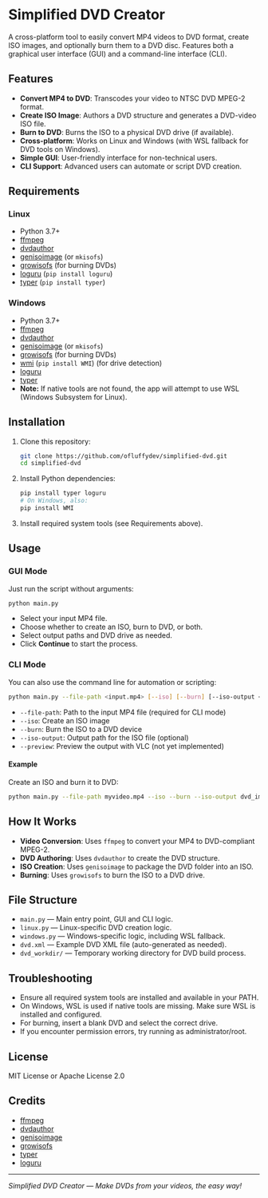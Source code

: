 # Simplified DVD Creator

A cross-platform tool to easily convert MP4 videos to DVD format, create ISO images, and optionally burn them to a DVD disc. Features both a graphical user interface (GUI) and a command-line interface (CLI).

## Features
- **Convert MP4 to DVD**: Transcodes your video to NTSC DVD MPEG-2 format.
- **Create ISO Image**: Authors a DVD structure and generates a DVD-video ISO file.
- **Burn to DVD**: Burns the ISO to a physical DVD drive (if available).
- **Cross-platform**: Works on Linux and Windows (with WSL fallback for DVD tools on Windows).
- **Simple GUI**: User-friendly interface for non-technical users.
- **CLI Support**: Advanced users can automate or script DVD creation.

## Requirements

### Linux
- Python 3.7+
- [ffmpeg](https://ffmpeg.org/)
- [dvdauthor](http://dvdauthor.sourceforge.net/)
- [genisoimage](https://wiki.archlinux.org/title/Genisoimage) (or `mkisofs`)
- [growisofs](http://linux.die.net/man/1/growisofs) (for burning DVDs)
- [loguru](https://github.com/Delgan/loguru) (`pip install loguru`)
- [typer](https://typer.tiangolo.com/) (`pip install typer`)

### Windows
- Python 3.7+
- [ffmpeg](https://ffmpeg.org/)
- [dvdauthor](http://dvdauthor.sourceforge.net/)
- [genisoimage](https://wiki.archlinux.org/title/Genisoimage) (or `mkisofs`)
- [growisofs](http://linux.die.net/man/1/growisofs) (for burning DVDs)
- [wmi](https://pypi.org/project/WMI/) (`pip install WMI`) (for drive detection)
- [loguru](https://github.com/Delgan/loguru`)
- [typer](https://typer.tiangolo.com/)
- **Note:** If native tools are not found, the app will attempt to use WSL (Windows Subsystem for Linux).

## Installation
1. Clone this repository:
   ```sh
   git clone https://github.com/ofluffydev/simplified-dvd.git
   cd simplified-dvd
   ```
2. Install Python dependencies:
   ```sh
   pip install typer loguru
   # On Windows, also:
   pip install WMI
   ```
3. Install required system tools (see Requirements above).

## Usage

### GUI Mode
Just run the script without arguments:
```sh
python main.py
```
- Select your input MP4 file.
- Choose whether to create an ISO, burn to DVD, or both.
- Select output paths and DVD drive as needed.
- Click **Continue** to start the process.

### CLI Mode
You can also use the command line for automation or scripting:
```sh
python main.py --file-path <input.mp4> [--iso] [--burn] [--iso-output <output.iso>] [--preview]
```
- `--file-path`: Path to the input MP4 file (required for CLI mode)
- `--iso`: Create an ISO image
- `--burn`: Burn the ISO to a DVD device
- `--iso-output`: Output path for the ISO file (optional)
- `--preview`: Preview the output with VLC (not yet implemented)

#### Example
Create an ISO and burn it to DVD:
```sh
python main.py --file-path myvideo.mp4 --iso --burn --iso-output dvd_image.iso
```

## How It Works
- **Video Conversion**: Uses `ffmpeg` to convert your MP4 to DVD-compliant MPEG-2.
- **DVD Authoring**: Uses `dvdauthor` to create the DVD structure.
- **ISO Creation**: Uses `genisoimage` to package the DVD folder into an ISO.
- **Burning**: Uses `growisofs` to burn the ISO to a DVD drive.

## File Structure
- `main.py` — Main entry point, GUI and CLI logic.
- `linux.py` — Linux-specific DVD creation logic.
- `windows.py` — Windows-specific logic, including WSL fallback.
- `dvd.xml` — Example DVD XML file (auto-generated as needed).
- `dvd_workdir/` — Temporary working directory for DVD build process.

## Troubleshooting
- Ensure all required system tools are installed and available in your PATH.
- On Windows, WSL is used if native tools are missing. Make sure WSL is installed and configured.
- For burning, insert a blank DVD and select the correct drive.
- If you encounter permission errors, try running as administrator/root.

## License
MIT License or Apache License 2.0

## Credits
- [ffmpeg](https://ffmpeg.org/)
- [dvdauthor](http://dvdauthor.sourceforge.net/)
- [genisoimage](https://wiki.archlinux.org/title/Genisoimage)
- [growisofs](http://linux.die.net/man/1/growisofs)
- [typer](https://typer.tiangolo.com/)
- [loguru](https://github.com/Delgan/loguru)

---

*Simplified DVD Creator — Make DVDs from your videos, the easy way!*
